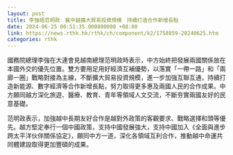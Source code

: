 ```yaml
---
layout: post
title: 李強晤范明政　冀中越擴大貿易投資規模　持續打造合作新增長點
date: 2024-06-25 00:51:35.000000000 +08:00
link: https://news.rthk.hk/rthk/ch/component/k2/1758859-20240625.htm
categories: rthk
---
```


國務院總理李強在大連會見越南總理范明政時表示，中方始終把發展兩國關係放在本國外交的優先位置。雙方要用足用好經濟互補優勢，以落實「一帶一路」和「兩廊一圈」戰略對接為主線，不斷擴大貿易投資規模，進一步加強互聯互通，持續打造新能源、數字經濟等合作新增長點，努力取得更多惠及兩國人民的合作成果。中方願同越方深化旅遊、醫療、教育、青年等領域人文交流，不斷夯實兩國友好的民意基礎。

范明政表示，加強越中長期友好合作是越對外政策的客觀要求、戰略選擇和頭等優先。越方堅定奉行一個中國政策，支持中國發展強大，支持中國加入《全面與進步跨太平洋伙伴關係協定》，願同中方一道，深化各領域互利合作，推動越中命運共同體建設取得更加豐碩的成果。
